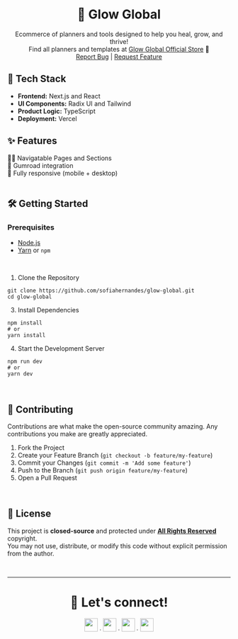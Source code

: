 <div align="center">
  <h1>🦋 Glow Global</h1>
  <p align="center">
    Ecommerce of planners and tools designed to help you heal, grow, and thrive!<br/>
    Find all planners and templates at <a href="https://glowglobal.vercel.app/">Glow Global Official Store</a> 🤍
    <br />
    <a href="https://github.com/sofiahernandes/notion-clone/issues">Report Bug</a>
    |
    <a href="https://github.com/sofiahernandes/notion-clone/issues">Request Feature</a>
  </p>
</div>

## 🚀 Tech Stack
- **Frontend:** Next.js and React  
- **UI Components:** Radix UI and Tailwind  
- **Product Logic:** TypeScript  
- **Deployment:** Vercel  

## ✨ Features
🏃‍♀️ Navigatable Pages and Sections  
🤝 Gumroad integration  
📱 Fully responsive (mobile + desktop)   
<br/>

## 🛠️ Getting Started
### Prerequisites
- [Node.js](https://nodejs.org/)
- [Yarn](https://classic.yarnpkg.com/lang/en/) or `npm`
<br/>

1. Clone the Repository
```
git clone https://github.com/sofiahernandes/glow-global.git
cd glow-global
```

3. Install Dependencies
```
npm install
# or
yarn install
```

4. Start the Development Server
```
npm run dev
# or
yarn dev
```
<br/>

## 🤝 Contributing
Contributions are what make the open-source community amazing. Any contributions you make are greatly appreciated.
1. Fork the Project
2. Create your Feature Branch (`git checkout -b feature/my-feature`)
3. Commit your Changes (`git commit -m 'Add some feature'`)
4. Push to the Branch (`git push origin feature/my-feature`)
5. Open a Pull Request
<br/>

## 📄 License
This project is **closed-source** and protected under [**All Rights Reserved**](LICENSE) copyright.  
You may not use, distribute, or modify this code without explicit permission from the author.

<br/>

---

<div align="center">
  <h1>📩 Let's connect!</h1>
  <a href="https://github.com/sofiahernandes"><img height="30px" src="https://skillicons.dev/icons?i=github"/></a><span> ∙ </span>
  <a href="https://www.linkedin.com/in/sofiahernandes"><img height="30px" src="https://skillicons.dev/icons?i=linkedin"/></a><span> ∙ </span>
  <a href="mailto:sofiahernandes.dev@gmail.com"><img height="30px" src="https://skillicons.dev/icons?i=gmail"/></a><span> ∙ </span>
  <a href="https://www.instagram.com/sofiabotechiaa/"><img height="30px" src="https://skillicons.dev/icons?i=instagram"/></a>
</div>
